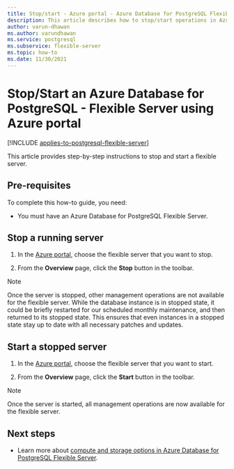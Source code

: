 ```yaml
---
title: Stop/start - Azure portal - Azure Database for PostgreSQL Flexible Server
description: This article describes how to stop/start operations in Azure Database for PostgreSQL through the Azure portal.
author: varun-dhawan
ms.author: varundhawan
ms.service: postgresql
ms.subservice: flexible-server
ms.topic: how-to
ms.date: 11/30/2021
---
```


# Stop/Start an Azure Database for PostgreSQL - Flexible Server  using Azure portal

[!INCLUDE [applies-to-postgresql-flexible-server](../includes/applies-to-postgresql-flexible-server.md)]

This article provides step-by-step instructions to stop and start a flexible server.

## Pre-requisites

To complete this how-to guide, you need:

-   You must have an Azure Database for PostgreSQL Flexible Server.

## Stop a running server

1.  In the [Azure portal](https://portal.azure.com/), choose the flexible server that you want to stop.

2.  From the **Overview** page, click the **Stop** button in the toolbar.

> [!NOTE]
> Once the server is stopped, other management operations are not available for the flexible server.
> While the database instance is in stopped state, it could be briefly restarted for our scheduled monthly maintenance, and then returned to its stopped state. This ensures that even instances in a stopped state stay up to date with all necessary patches and updates.

## Start a stopped server

1.  In the [Azure portal](https://portal.azure.com/), choose the flexible server that you want to start.

2.  From the **Overview** page, click the **Start** button in the toolbar.

> [!NOTE]
> Once the server is started, all management operations are now available for the flexible server.

## Next steps

- Learn more about [compute and storage options in Azure Database for PostgreSQL Flexible Server](./concepts-compute-storage.md).